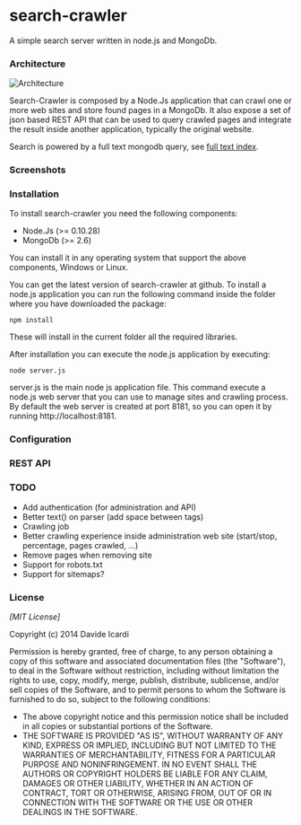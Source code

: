 search-crawler
==============

A simple search server written in node.js and MongoDb.

### Architecture

![Architecture](https://raw.githubusercontent.com/davideicardi/search-crawler/master/public/architecture.png)

Search-Crawler is composed by a Node.Js application that can crawl one or more web sites and store found pages in a MongoDb.
It also expose a set of json based REST API that can be used to query crawled pages and integrate the result inside another application, typically the original website.

Search is powered by a full text mongodb query, see [full text index](http://docs.mongodb.org/manual/core/index-text/).

### Screenshots

### Installation

To install search-crawler you need the following components:

- Node.Js (>= 0.10.28)
- MongoDb (>= 2.6)

You can install it in any operating system that support the above components, Windows or Linux.

You can get the latest version of search-crawler at github. 
To install a node.js application you can run the following command inside the folder 
where you have downloaded the package:

    npm install
    
These will install in the current folder all the required libraries.

After installation you can execute the node.js application by executing:

    node server.js

server.js is the main node js application file. 
This command execute a node.js web server that you can use to manage sites and crawling process.
By default the web server is created at port 8181, so you can open it by running http://localhost:8181.

### Configuration

### REST API

### TODO

- Add authentication (for administration and API)
- Better text() on parser (add space between tags)
- Crawling job
- Better crawling experience inside administration web site (start/stop, percentage, pages crawled, ...)
- Remove pages when removing site
- Support for robots.txt
- Support for sitemaps?


### License

*[MIT License]* 

Copyright (c) 2014 Davide Icardi

Permission is hereby granted, free of charge, to any person obtaining a copy of this software and associated documentation files (the "Software"), to deal in the Software without restriction, including without limitation the rights to use, copy, modify, merge, publish, distribute, sublicense, and/or sell copies of the Software, and to permit persons to whom the Software is furnished to do so, subject to the following conditions:

- The above copyright notice and this permission notice shall be included in all copies or substantial portions of the Software.
- THE SOFTWARE IS PROVIDED "AS IS", WITHOUT WARRANTY OF ANY KIND, EXPRESS OR IMPLIED, INCLUDING BUT NOT LIMITED TO THE WARRANTIES OF MERCHANTABILITY, FITNESS FOR A PARTICULAR PURPOSE AND NONINFRINGEMENT. IN NO EVENT SHALL THE AUTHORS OR COPYRIGHT HOLDERS BE LIABLE FOR ANY CLAIM, DAMAGES OR OTHER LIABILITY, WHETHER IN AN ACTION OF CONTRACT, TORT OR OTHERWISE, ARISING FROM, OUT OF OR IN CONNECTION WITH THE SOFTWARE OR THE USE OR OTHER DEALINGS IN THE SOFTWARE.

 

